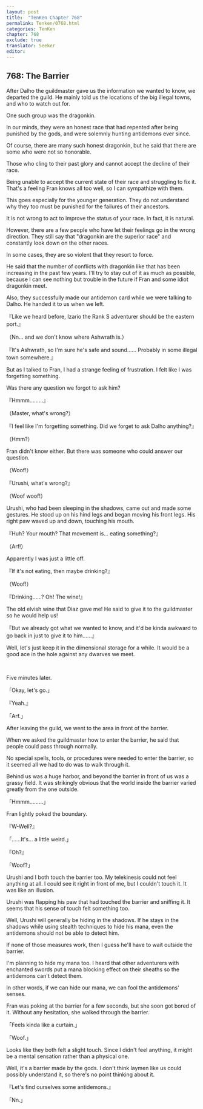 ```yaml
---
layout: post
title:  "TenKen Chapter 768"
permalink: Tenken/0768.html
categories: TenKen
chapter: 768
exclude: true
translator: Seeker
editor: 
---
```

<h2>768: The Barrier</h2>

After Dalho the guildmaster gave us the information we wanted to know, we departed the guild. He mainly told us the locations of the big illegal towns, and who to watch out for.

One such group was the dragonkin.

In our minds, they were an honest race that had repented after being punished by the gods, and were solemnly hunting antidemons ever since.

Of course, there are many such honest dragonkin, but he said that there are some who were not so honorable.

Those who cling to their past glory and cannot accept the decline of their race.

Being unable to accept the current state of their race and struggling to fix it. That's a feeling Fran knows all too well, so I can sympathize with them.

This goes especially for the younger generation. They do not understand why they too must be punished for the failures of their ancestors.

It is not wrong to act to improve the status of your race. In fact, it is natural.
 
However, there are a few people who have let their feelings go in the wrong direction. They still say that "dragonkin are the superior race" and constantly look down on the other races.

In some cases, they are so violent that they resort to force.

He said that the number of conflicts with dragonkin like that has been increasing in the past few years. I'll try to stay out of it as much as possible, because I can see nothing but trouble in the future if Fran and some idiot dragonkin meet.

Also, they successfully made our antidemon card while we were talking to Dalho. He handed it to us when we left.

『Like we heard before, Izario the Rank S adventurer should be the eastern port.』

（Nn… and we don't know where Ashwrath is.）

『It's Ashwrath, so I'm sure he's safe and sound…… Probably in some illegal town somewhere.』

But as I talked to Fran, I had a strange feeling of frustration. I felt like I was forgetting something.

Was there any question we forgot to ask him?

『Hmmm………』

（Master, what's wrong?）

『I feel like I'm forgetting something. Did we forget to ask Dalho anything?』

（Hmm?）

Fran didn't know either. But there was someone who could answer our question.

（Woof!）

『Urushi, what's wrong?』

（Woof woof!）

Urushi, who had been sleeping in the shadows, came out and made some gestures. He stood up on his hind legs and began moving his front legs. His right paw waved up and down, touching his mouth.

『Huh? Your mouth? That movement is… eating something?』

（Arf!）

Apparently I was just a little off.

『If it's not eating, then maybe drinking?』

（Woof!）

『Drinking……? Oh! The wine!』

The old elvish wine that Diaz gave me! He said to give it to the guildmaster so he would help us!

『But we already got what we wanted to know, and it'd be kinda awkward to go back in just to give it to him……』

Well, let's just keep it in the dimensional storage for a while. It would be a good ace in the hole against any dwarves we meet.

<br>

Five minutes later.

「Okay, let's go.」

『Yeah.』

「Arf.」

After leaving the guild, we went to the area in front of the barrier.

When we asked the guildmaster how to enter the barrier, he said that people could pass through normally.

No special spells, tools, or procedures were needed to enter the barrier, so it seemed all we had to do was to walk through it.

Behind us was a huge harbor, and beyond the barrier in front of us was a grassy field. It was strikingly obvious that the world inside the barrier varied greatly from the one outside.

「Hmmm………」

Fran lightly poked the boundary.

『W-Well?』

「……It's… a little weird.」

『Oh?』

「Woof?」

Urushi and I both touch the barrier too. My telekinesis could not feel anything at all. I could see it right in front of me, but I couldn't touch it. It was like an illusion.

Urushi was flapping his paw that had touched the barrier and sniffing it. It seems that his sense of touch felt something too.

Well, Urushi will generally be hiding in the shadows. If he stays in the shadows while using stealth techniques to hide his mana, even the antidemons should not be able to detect him.

If none of those measures work, then I guess he'll have to wait outside the barrier.

I'm planning to hide my mana too. I heard that other adventurers with enchanted swords put a mana blocking effect on their sheaths so the antidemons can't detect them.

In other words, if we can hide our mana, we can fool the antidemons' senses.

Fran was poking at the barrier for a few seconds, but she soon got bored of it. Without any hesitation, she walked through the barrier.

「Feels kinda like a curtain.」

「Woof.」

Looks like they both felt a slight touch. Since I didn't feel anything, it might be a mental sensation rather than a physical one.

Well, it's a barrier made by the gods. I don't think laymen like us could possibly understand it, so there's no point thinking about it.

『Let's find ourselves some antidemons.』

「Nn.」



